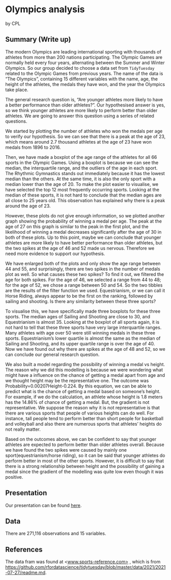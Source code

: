 Olympics analysis
================
by CPL

## Summary (Write up)

The modern Olympics are leading international sporting with thousands of
athletes from more than 200 nations participating. The Olympic Games are
normally held every four years, alternating between the Summer and
Winter Olympics. So our group decided to choose a data set from
`TidyTuesday` related to the Olympic Games from previous years. The name
of the data is “The Olympics”, containing 15 different variables with
the name, age, the height of the athletes, the medals they have won, and
the year the Olympics take place.

The general research question is, “Are younger athletes more likely to
have a better performance than older athletes?”. Our hypothesised answer
is yes, so we think younger athletes are more likely to perform better
than older athletes. We are going to answer this question using a series
of related questions.

We started by plotting the number of athletes who won the medals per age
to verify our hypothesis. So we can see that there is a peak at the age
of 23, which means around 2.7 thousand athletes at the age of 23 have
won medals from 1896 to 2016.

Then, we have made a boxplot of the age range of the athletes for all 66
sports in the Olympic Games. Using a boxplot is because we can see the
median, the interquartile range, and the outliers of the age in each
sport. The Rhythmic Gymnastics stands out immediately because it has the
lowest median than the others. At the same time, it is also the only
sport with a median lower than the age of 20. To make the plot easier to
visualise, we have selected the top 12 most frequently occurring sports.
Looking at the median of these sports, it is not hard to conclude that
the median ages are all close to 25 years old. This observation has
explained why there is a peak around the age of 23.

However, these plots do not give enough information, so we plotted
another graph showing the probability of winning a medal per age. The
peak at the age of 27 on this graph is similar to the peak in the first
plot, and the likelihood of winning a medal decreases significantly
after the age of 30 in both of these plots. Up to this point, maybe we
can conclude that younger athletes are more likely to have better
performance than older athletes, but the two spikes at the age of 46 and
52 made us nervous. Therefore we need more evidence to support our
hypothesis.

We have enlarged both of the plots and only show the age range between
44 and 55, and surprisingly, there are two spikes in the number of
medals plot as well. So what causes these two spikes? To find it out, we
filtered the age for both spikes. For the age of 46, we selected a range
from 44 to 48; for the age of 52, we chose a range between 50 and 54. So
the two tibbles are the results of the filter function we used.
Equestrianism, or we can call it Horse Riding, always appear to be the
first on the ranking, followed by sailing and shooting. Is there any
similarity between these three sports?

To visualise this, we have specifically made three boxplots for these
three sports. The median ages of Sailing and Shooting are close to 30,
and Equestrianism is almost 35. Looking at the boxplot of all sports
again, it is not hard to tell that these three sports have very large
interquartile ranges. Many athletes with age over 50 were still winning
medals in these three sports. Equestrianism’s lower quartile is almost
the same as the median of Sailing and Shooting, and its upper quartile
range is over the age of 40. Now we have found out why there are spikes
at the age of 48 and 52, so we can conclude our general research
question.

We also built a model regarding the possibility of winning a medal vs
height. The reason why we did this modelling is because we were
wondering what might have a influence on the chance of getting a medal
apart from age and we thought height may be the representative one. The
outcome was Probability=0.00207Height-0.224. By this equation, we can be
able to predict what is the chance of getting a medal based on someone’s
height. For example, if we do the calculation, an athlete whose height
is 1.8 meters has the 14.86% of chance of getting a medal. But, the
gradient is not representative. We suppose the reason why it is not
representative is that there are various sports that people of various
heights can do well. For instance, tall people tend to perform better
than short people for basketball and volleyball and also there are
numerous sports that athletes’ heights do not really matter.

Based on the outcomes above, we can be confident to say that younger
athletes are expected to perform better than older athletes overall.
Because we have found the two spikes were caused by mainly one
sport(equestrianism/horse riding), so it can be said that younger
athletes do perform better in most of the other sports. However, it is
difficult to say that there is a strong relationship between height and
the possibility of gaining a medal since the gradient of the modelling
was quite low even though it was positive.

## Presentation

Our presentation can be found [here](presentation/presentation.html).

## Data

There are 271,116 observations and 15 variables.

## References

The data fram was found at \<www.sports-reference.com> , which is from
<https://github.com/rfordatascience/tidytuesday/blob/master/data/2021/2021-07-27/readme.md>.
